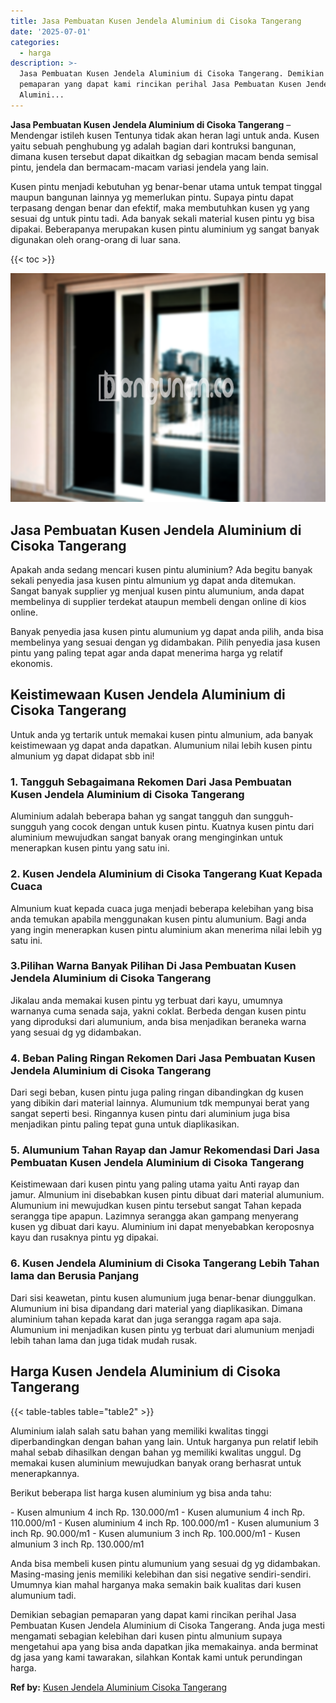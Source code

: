 ```yaml
---
title: Jasa Pembuatan Kusen Jendela Aluminium di Cisoka Tangerang
date: '2025-07-01'
categories:
  - harga
description: >-
  Jasa Pembuatan Kusen Jendela Aluminium di Cisoka Tangerang. Demikian sebagian
  pemaparan yang dapat kami rincikan perihal Jasa Pembuatan Kusen Jendela
  Alumini...
---
```


**Jasa Pembuatan Kusen Jendela Aluminium di Cisoka Tangerang** – Mendengar istileh kusen Tentunya tidak akan heran lagi untuk anda. Kusen yaitu sebuah penghubung yg adalah bagian dari kontruksi bangunan, dimana kusen tersebut dapat dikaitkan dg sebagian macam benda semisal pintu, jendela dan bermacam-macam variasi jendela yang lain.

Kusen pintu menjadi kebutuhan yg benar-benar utama untuk tempat tinggal maupun bangunan lainnya yg memerlukan pintu. Supaya pintu dapat terpasang dengan benar dan efektif, maka membutuhkan kusen yg yang sesuai dg untuk pintu tadi. Ada banyak sekali material kusen pintu yg bisa dipakai. Beberapanya merupakan kusen pintu aluminium yg sangat banyak digunakan oleh orang-orang di luar sana.

{{< toc >}}

![Jasa Pembuatan Kusen Jendela Aluminium di Cisoka Tangerang](/images/harga-kusen-jendela-alumunium-18.png)

## Jasa Pembuatan Kusen Jendela Aluminium di Cisoka Tangerang

Apakah anda sedang mencari kusen pintu aluminium? Ada begitu banyak sekali penyedia jasa kusen pintu almunium yg dapat anda ditemukan. Sangat banyak supplier yg menjual kusen pintu alumunium, anda dapat membelinya di supplier terdekat ataupun membeli dengan online di kios online.

Banyak penyedia jasa kusen pintu alumunium yg dapat anda pilih, anda bisa membelinya yang sesuai dengan yg didambakan. Pilih penyedia jasa kusen pintu yang paling tepat agar anda dapat menerima harga yg relatif ekonomis.

## Keistimewaan Kusen Jendela Aluminium di Cisoka Tangerang

Untuk anda yg tertarik untuk memakai kusen pintu almunium, ada banyak keistimewaan yg dapat anda dapatkan. Alumunium nilai lebih kusen pintu almunium yg dapat didapat sbb ini!

### 1\. Tangguh Sebagaimana Rekomen Dari Jasa Pembuatan Kusen Jendela Aluminium di Cisoka Tangerang

Aluminium adalah beberapa bahan yg sangat tangguh dan sungguh-sungguh yang cocok dengan untuk kusen pintu. Kuatnya kusen pintu dari aluminium mewujudkan sangat banyak orang menginginkan untuk menerapkan kusen pintu yang satu ini.

### 2\. Kusen Jendela Aluminium di Cisoka Tangerang Kuat Kepada Cuaca

Almunium kuat kepada cuaca juga menjadi beberapa kelebihan yang bisa anda temukan apabila menggunakan kusen pintu alumunium. Bagi anda yang ingin menerapkan kusen pintu aluminium akan menerima nilai lebih yg satu ini.

### 3.Pilihan Warna Banyak Pilihan Di Jasa Pembuatan Kusen Jendela Aluminium di Cisoka Tangerang

Jikalau anda memakai kusen pintu yg terbuat dari kayu, umumnya warnanya cuma senada saja, yakni coklat. Berbeda dengan kusen pintu yang diproduksi dari alumunium, anda bisa menjadikan beraneka warna yang sesuai dg yg didambakan.

### 4\. Beban Paling Ringan Rekomen Dari Jasa Pembuatan Kusen Jendela Aluminium di Cisoka Tangerang

Dari segi beban, kusen pintu juga paling ringan dibandingkan dg kusen yang dibikin dari material lainnya. Alumunium tdk mempunyai berat yang sangat seperti besi. Ringannya kusen pintu dari aluminium juga bisa menjadikan pintu paling tepat guna untuk diaplikasikan.

### 5\. Alumunium Tahan Rayap dan Jamur Rekomendasi Dari Jasa Pembuatan Kusen Jendela Aluminium di Cisoka Tangerang

Keistimewaan dari kusen pintu yang paling utama yaitu Anti rayap dan jamur. Almunium ini disebabkan kusen pintu dibuat dari material alumunium. Alumunium ini mewujudkan kusen pintu tersebut sangat Tahan kepada serangga tipe apapun. Lazimnya serangga akan gampang menyerang kusen yg dibuat dari kayu. Aluminium ini dapat menyebabkan keroposnya kayu dan rusaknya pintu yg dipakai.

### 6\. Kusen Jendela Aluminium di Cisoka Tangerang Lebih Tahan lama dan Berusia Panjang

Dari sisi keawetan, pintu kusen alumunium juga benar-benar diunggulkan. Alumunium ini bisa dipandang dari material yang diaplikasikan. Dimana aluminium tahan kepada karat dan juga serangga ragam apa saja. Alumunium ini menjadikan kusen pintu yg terbuat dari alumunium menjadi lebih tahan lama dan juga tidak mudah rusak.

## Harga Kusen Jendela Aluminium di Cisoka Tangerang

{{< table-tables table="table2" >}}

Aluminium ialah salah satu bahan yang memiliki kwalitas tinggi diperbandingkan dengan bahan yang lain. Untuk harganya pun relatif lebih mahal sebab dihasilkan dengan bahan yg memiliki kwalitas unggul. Dg memakai kusen aluminium mewujudkan banyak orang berhasrat untuk menerapkannya.

Berikut beberapa list harga kusen aluminium yg bisa anda tahu:

\- Kusen almunium 4 inch Rp. 130.000/m1 - Kusen alumunium 4 inch Rp. 110.000/m1 - Kusen aluminium 4 inch Rp. 100.000/m1 - Kusen alumunium 3 inch Rp. 90.000/m1 - Kusen alumunium 3 inch Rp. 100.000/m1 - Kusen almunium 3 inch Rp. 130.000/m1

Anda bisa membeli kusen pintu alumunium yang sesuai dg yg didambakan. Masing-masing jenis memiliki kelebihan dan sisi negative sendiri-sendiri. Umumnya kian mahal harganya maka semakin baik kualitas dari kusen alumunium tadi.

Demikian sebagian pemaparan yang dapat kami rincikan perihal Jasa Pembuatan Kusen Jendela Aluminium di Cisoka Tangerang. Anda juga mesti mengamati sebagian kelebihan dari kusen pintu almunium supaya mengetahui apa yang bisa anda dapatkan jika memakainya. anda berminat dg jasa yang kami tawarakan, silahkan Kontak kami untuk perundingan harga.

**Ref by:** [Kusen Jendela Aluminium Cisoka Tangerang](https://id.wikipedia.org/wiki/Kusen)
